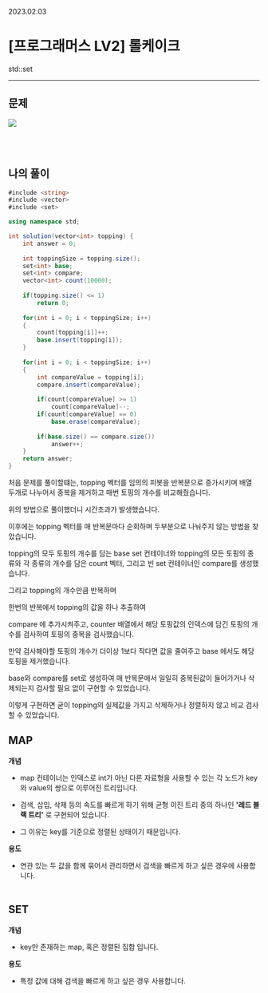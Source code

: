 2023.02.03

# __[프로그래머스 LV2] 롤케이크__

std::set

---- 


## __문제__

<img src="https://user-images.githubusercontent.com/80774412/216596088-800c7493-a8ba-486f-804f-0c4a606c79b3.PNG"></img>

<br><br>

## __나의 풀이__

```c#
#include <string>
#include <vector>
#include <set>

using namespace std;

int solution(vector<int> topping) {
    int answer = 0;
    
    int toppingSize = topping.size();
    set<int> base;
    set<int> compare;
    vector<int> count(10000);
    
    if(topping.size() <= 1)
        return 0;
    
    for(int i = 0; i < toppingSize; i++)
    {
        count[topping[i]]++;
        base.insert(topping[i]);
    }
    
    for(int i = 0; i < toppingSize; i++)
    {
        int compareValue = topping[i];
        compare.insert(compareValue);
        
        if(count[compareValue] >= 1)
            count[compareValue]--;
        if(count[compareValue] == 0)
            base.erase(compareValue);
        
        if(base.size() == compare.size())
            answer++;
    }
    return answer;
}
```
 처음 문제를 풀이할떄는, topping 벡터를 임의의 피봇을 반복문으로 증가시키며 배열 두개로 나누어서 중복을 제거하고 매번 토핑의 개수를 비교해줬습니다.

 위의 방법으로 풀이했더니 시간초과가 발생했습니다.

 이후에는 topping 벡터를 매 반복문마다 순회하며 두부분으로 나눠주지 않는 방법을 찾았습니다.

 topping의 모두 토핑의 개수를 담는 base set 컨테이너와
 topping의 모든 토핑의 종류와 각 종류의 개수를 담은 count 벡터,
 그리고 빈 set 컨테이너인 compare를 생성했습니다.

 그리고 topping의 개수만큼 반복하며 

 한번의 반복에서 topping의 값을 하나 추출하여 
 
 compare 에 추가시켜주고, 
 counter 배열에서 해당 토핑값의 인덱스에 담긴 토핑의 개수를 검사하여
 토핑의 중복을 검사했습니다.

 만약 검사해야할 토핑의 개수가 더이상 1보다 작다면 값을 줄여주고 base 에서도 해당 토핑을 제거했습니다.

 base와 compare를 set로 생성하여 매 반복문에서 일일히 중복된값이 들어가거나 삭제되는지 검사할 필요 없이 구현할 수 있었습니다.

이렇게 구현하면 굳이 topping의 실제값을 가지고 삭제하거나 정렬하지 않고 
비교 검사할 수 있었습니다.

## __MAP__

__개념__

* map 컨테이너는 인덱스로 int가 아닌 다른 자료형을 사용할 수 있는 각 노드가 key와 value의 쌍으로 이루어진 트리입니다.

* 검색, 삽입, 삭제 등의 속도를 빠르게 하기 위해 균형 이진 트리 중의 하나인 __'레드 블랙 트리'__ 로 구현되어 있습니다.

* 그 이유는 key를 기준으로 정렬된 상태이기 때문입니다.

__용도__

* 연관 있는 두 값을 함께 묶어서 관리하면서 검색을 빠르게 하고 싶은 경우에 사용합니다.
<br><br>

## __SET__

__개념__

* key만 존재하는 map, 혹은 정렬된 집합 입니다.

__용도__

* 특정 값에 대해 검색을 빠르게 하고 싶은 경우 사용합니다.
<br><br>